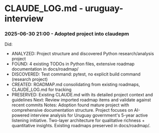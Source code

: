 # CLAUDE_LOG.md - uruguay-interview

### 2025-06-30 21:00 - Adopted project into claudepm
Did:
- ANALYZED: Project structure and discovered Python research/analysis project
- FOUND: 4 existing TODOs in Python files, extensive roadmap documentation in docs/roadmap/
- DISCOVERED: Test command: pytest, no explicit build command (research project)
- CREATED: ROADMAP.md consolidating from existing roadmaps, CLAUDE_LOG.md for tracking
- PRESERVED: Existing CLAUDE.md with its detailed project context and guidelines
Next: Review imported roadmap items and validate against recent commits
Notes: Adoption found mature project with comprehensive documentation structure. Project focuses on AI-powered interview analysis for Uruguay government's 5-year active listening initiative. Two-layer architecture for qualitative richness + quantitative insights. Existing roadmaps preserved in docs/roadmap/.